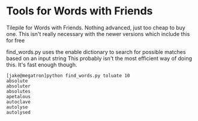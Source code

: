 Tools for Words with Friends
=======

Tilepile for Words with Friends.   Nothing advanced, just too cheap to buy one.  This isn't really necessary with the newer versions which include this for free

find_words.py uses the enable dictionary to search for possible matches based on an input string 
This probably isn't the most efficient way of doing this.   It's fast enough though.
```
[jake@megatron]python find_words.py toluate 10
absolute
absoluter
absolutes
apetalous
autoclave
autolyse
autolysed
```
